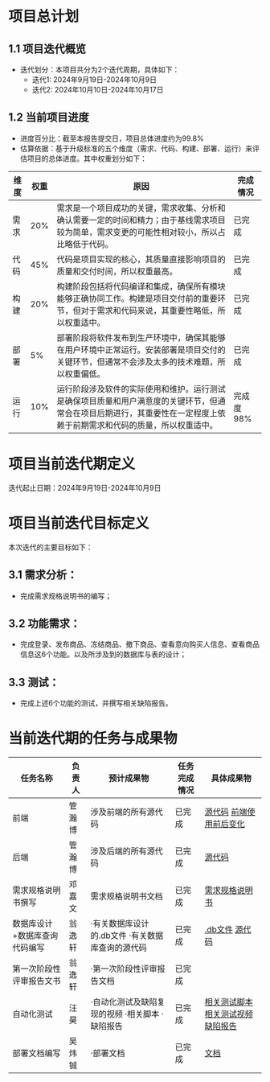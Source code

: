 # 项目总计划

## 1.1 项目迭代概览

- 迭代划分：本项目共分为2个迭代周期，具体如下：
  - 迭代1: 2024年9月19日-2024年10月9日
  - 迭代2: 2024年10月10日-2024年10月17日

## 1.2 当前项目进度

- 进度百分比：截至本报告提交日，项目总体进度约为99.8%
- 估算依据：基于升级标准的五个维度（需求、代码、构建、部署、运行）来评估项目的总体进度。其中权重划分如下：

| 维度 | 权重 | 原因 | 完成情况 |
| --- | --- | --- | --- |
| 需求 | 20% | 需求是一个项目成功的关键，需求收集、分析和确认需要一定的时间和精力；由于基线需求项目较为简单，需求变更的可能性相对较小，所以占比略低于代码。 | 已完成 |
| 代码 | 45% | 代码是项目实现的核心，其质量直接影响项目的质量和交付时间，所以权重最高。 | 已完成 |
| 构建 | 20% | 构建阶段包括将代码编译和集成，确保所有模块能够正确协同工作。构建是项目交付前的重要环节，但对于需求和代码来说，其重要性略低，所以权重适中。 | 已完成 |
| 部署 | 5% | 部署阶段将软件发布到生产环境中，确保其能够在用户环境中正常运行。安装部署是项目交付的关键环节，但通常不会涉及太多的技术难题，所以权重偏低。 | 已完成 |
| 运行 | 10% | 运行阶段涉及软件的实际使用和维护。运行测试是确保项目质量和用户满意度的关键环节，但通常会在项目后期进行，其重要性在一定程度上依赖于前期需求和代码的质量，所以权重适中。 | 完成度98% |

# 项目当前迭代期定义

迭代起止日期：2024年9月19日-2024年10月9日

# 项目当前迭代目标定义

本次迭代的主要目标如下：

## 3.1 需求分析：

- 完成需求规格说明书的编写；

## 3.2 功能需求：

- 完成登录、发布商品、冻结商品、撤下商品、查看意向购买人信息、查看商品信息这6个功能。以及所涉及到的数据库与表的设计；

## 3.3 测试：

- 完成上述6个功能的测试，并撰写相关缺陷报告。

# 当前迭代期的任务与成果物

| 任务名称 | 负责人 | 预计成果物 | 任务完成情况 | 具体成果物 |
| --- | --- | --- | --- | --- |
| 前端 | 管瀚博 | 涉及前端的所有源代码 | 已完成 | [源代码](https://gitee.com/Starmoon30/RandomShop/tree/main/random-shop/src/main/webapp) [前端使用前后变化](https://gitee.com/Starmoon30/RandomShop/blob/main/%E5%89%8D%E7%AB%AF%E4%BD%BF%E7%94%A8%E5%89%8D%E5%90%8E%E5%8F%98%E5%8C%96.docx) |
| 后端 | 管瀚博 | 涉及后端的所有源代码 | 已完成 | [源代码](https://gitee.com/Starmoon30/RandomShop/tree/main/random-shop/src/main/java/org/random_shop) |
| 需求规格说明书撰写 | 邓嘉文 | 需求规格说明书文档 | 已完成 | [需求规格说明书](https://gitee.com/Starmoon30/random-shop/wikis/%E9%9C%80%E6%B1%82%E6%96%87%E6%A1%A3)|
| 数据库设计+数据库查询代码编写 | 翁逸轩| ·有关数据库设计的.db文件 ·有关数据库查询的源代码 | 已完成 | [.db文件](https://gitee.com/Starmoon30/RandomShop/tree/main/random-shop/src/db) [源代码](https://gitee.com/Starmoon30/RandomShop/tree/main/random-shop/src/main/java/org/random_shop/dao)|
| 第一次阶段性评审报告文书 | 翁逸轩| ·第一次阶段性评审报告文档 | 已完成 | |
| 自动化测试 | 汪昊 | ·自动化测试及缺陷复现的视频 ·相关脚本 ·缺陷报告 | 已完成 | [相关测试脚本](https://gitee.com/Starmoon30/RandomShop/tree/main/%E6%B5%8B%E8%AF%95/%E8%84%9A%E6%9C%AC) [相关测试视频](https://gitee.com/Starmoon30/RandomShop/tree/main/%E6%B5%8B%E8%AF%95/%E8%A7%86%E9%A2%91)  [缺陷报告](https://gitee.com/Starmoon30/RandomShop/blob/main/%E6%B5%8B%E8%AF%95/%E7%BC%BA%E9%99%B7%E6%8A%A5%E5%91%8A.docx) |
| 部署文档编写 | 吴炜铖 | ·部署文档 | 已完成 | [文档](https://gitee.com/Starmoon30/RandomShop/blob/main/%E7%B3%BB%E7%BB%9F%E9%83%A8%E7%BD%B2%E6%96%B9%E6%A1%88.docx) |